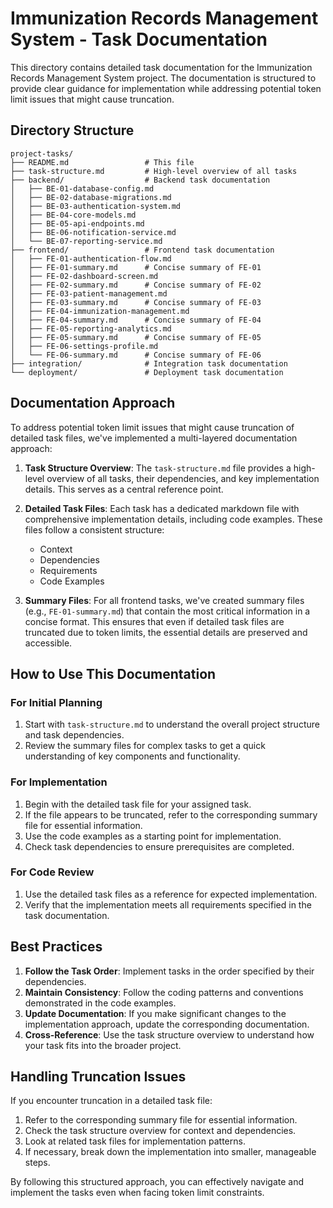 # Immunization Records Management System - Task Documentation

This directory contains detailed task documentation for the Immunization Records Management System project. The documentation is structured to provide clear guidance for implementation while addressing potential token limit issues that might cause truncation.

## Directory Structure

```
project-tasks/
├── README.md                 # This file
├── task-structure.md         # High-level overview of all tasks
├── backend/                  # Backend task documentation
│   ├── BE-01-database-config.md
│   ├── BE-02-database-migrations.md
│   ├── BE-03-authentication-system.md
│   ├── BE-04-core-models.md
│   ├── BE-05-api-endpoints.md
│   ├── BE-06-notification-service.md
│   └── BE-07-reporting-service.md
├── frontend/                 # Frontend task documentation
│   ├── FE-01-authentication-flow.md
│   ├── FE-01-summary.md      # Concise summary of FE-01
│   ├── FE-02-dashboard-screen.md
│   ├── FE-02-summary.md      # Concise summary of FE-02
│   ├── FE-03-patient-management.md
│   ├── FE-03-summary.md      # Concise summary of FE-03
│   ├── FE-04-immunization-management.md
│   ├── FE-04-summary.md      # Concise summary of FE-04
│   ├── FE-05-reporting-analytics.md
│   ├── FE-05-summary.md      # Concise summary of FE-05
│   ├── FE-06-settings-profile.md
│   └── FE-06-summary.md      # Concise summary of FE-06
├── integration/              # Integration task documentation
└── deployment/               # Deployment task documentation
```

## Documentation Approach

To address potential token limit issues that might cause truncation of detailed task files, we've implemented a multi-layered documentation approach:

1. **Task Structure Overview**: The `task-structure.md` file provides a high-level overview of all tasks, their dependencies, and key implementation details. This serves as a central reference point.

2. **Detailed Task Files**: Each task has a dedicated markdown file with comprehensive implementation details, including code examples. These files follow a consistent structure:
   - Context
   - Dependencies
   - Requirements
   - Code Examples

3. **Summary Files**: For all frontend tasks, we've created summary files (e.g., `FE-01-summary.md`) that contain the most critical information in a concise format. This ensures that even if detailed task files are truncated due to token limits, the essential details are preserved and accessible.

## How to Use This Documentation

### For Initial Planning

1. Start with `task-structure.md` to understand the overall project structure and task dependencies.
2. Review the summary files for complex tasks to get a quick understanding of key components and functionality.

### For Implementation

1. Begin with the detailed task file for your assigned task.
2. If the file appears to be truncated, refer to the corresponding summary file for essential information.
3. Use the code examples as a starting point for implementation.
4. Check task dependencies to ensure prerequisites are completed.

### For Code Review

1. Use the detailed task files as a reference for expected implementation.
2. Verify that the implementation meets all requirements specified in the task documentation.

## Best Practices

1. **Follow the Task Order**: Implement tasks in the order specified by their dependencies.
2. **Maintain Consistency**: Follow the coding patterns and conventions demonstrated in the code examples.
3. **Update Documentation**: If you make significant changes to the implementation approach, update the corresponding documentation.
4. **Cross-Reference**: Use the task structure overview to understand how your task fits into the broader project.

## Handling Truncation Issues

If you encounter truncation in a detailed task file:

1. Refer to the corresponding summary file for essential information.
2. Check the task structure overview for context and dependencies.
3. Look at related task files for implementation patterns.
4. If necessary, break down the implementation into smaller, manageable steps.

By following this structured approach, you can effectively navigate and implement the tasks even when facing token limit constraints.
